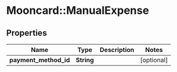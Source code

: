 # Mooncard::ManualExpense

## Properties
Name | Type | Description | Notes
------------ | ------------- | ------------- | -------------
**payment_method_id** | **String** |  | [optional] 


